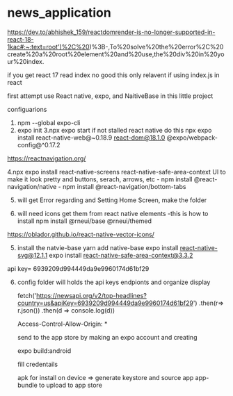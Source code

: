 # news_application


https://dev.to/abhishek_159/reactdomrender-is-no-longer-supported-in-react-18-1kac#:~:text=root')%2C%20)%3B-,To%20solve%20the%20error%2C%20create%20a%20root%20element%20and%20use,the%20div%20in%20your%20index.

if you get react 17 read index no good
this only relavent if using index.js in react


first attempt  use React native, expo, and NaitiveBase in this little project

configuarions 
1. npm --global expo-cli
2. expo init
3.npx expo start
        if not stalled react native do this 
        npx expo install react-native-web@~0.18.9 react-dom@18.1.0 @expo/webpack-config@^0.17.2

https://reactnavigation.org/

4.npx expo install react-native-screens react-native-safe-area-context
    UI to make it look pretty and  buttons, serach, arrows, etc
    - npm install @react-navigation/native
    - npm install @react-navigation/bottom-tabs

5. will get Error regarding and Setting Home Screen, make the folder


6. will need icons get them from react native elements
    -this is how to install
    npm install @rneui/base @rneui/themed


https://oblador.github.io/react-native-vector-icons/


5. install the natvie-base
        yarn add native-base
        expo install react-native-svg@12.1.1
        expo install react-native-safe-area-context@3.3.2


api key= 6939209d994449da9e9960174d61bf29

6. config folder
        will holds the api keys
        endpionts 
        and organize display



    fetch('https://newsapi.org/v2/top-headlines?country=us&apiKey=6939209d994449da9e9960174d61bf29')
    .then(r=> r.json())
    .then(d => console.log(d))

    Access-Control-Allow-Origin: *


    send to the app store by making an expo account and creating

    expo build:android

    fill credentails

    apk for install on device => generate keystore and source app 
    app-bundle to upload to app store